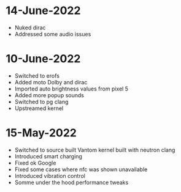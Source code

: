 # 14-June-2022
- Nuked dirac
- Addressed some audio issues

# 10-June-2022
- Switched to erofs
- Added moto Dolby and dirac
- Imported auto brightness values from pixel 5
- Added more popup sounds 
- Switched to pg clang 
- Upstreamed kernel

# 15-May-2022
- Switched to source built Vantom kernel built with neutron clang
- Introduced smart charging
- Fixed ok Google
- Fixed some cases where nfc was shown unavailable
- Introduced vibration control
- Somme under the hood performance tweaks
